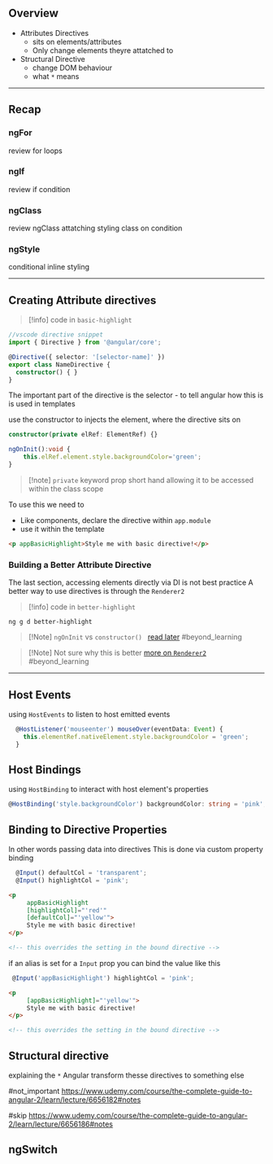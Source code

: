 
## Overview

- Attributes Directives
	- sits on elements/attributes
	- Only change elements theyre attatched to 
- Structural Directive
	- change DOM behaviour
	- what `*` means

---

## Recap

### ngFor
review for loops

### ngIf
review if condition

### ngClass
review ngClass attatching styling class on condition

### ngStyle
conditional inline styling

---

## Creating Attribute directives

> [!info] code in `basic-highlight`

```ts
//vscode directive snippet
import { Directive } from '@angular/core';

@Directive({ selector: '[selector-name]' })
export class NameDirective {
  constructor() { }
}
```

The important part of the directive is the selector - to tell angular how this is is used in templates

use the constructor to injects the element, where the directive sits on 
```ts
constructor(private elRef: ElementRef) {}

ngOnInit():void {
	this.elRef.element.style.backgroundColor='green';
}
```

> [!note] `private` keyword
> prop short hand allowing it to be accessed within the class scope

To use this we need to
- Like components, declare the directive within `app.module`
- use it within the template
```html
<p appBasicHighlight>Style me with basic directive!</p>
```
  
### Building a Better Attribute Directive

The last section, accessing elements directly via DI is not best practice
A better way to use directives is through the `Renderer2`

> [!info] code in `better-highlight`

```shell
ng g d better-highlight
```

> [!Note] `ngOnInit` vs `constructor() ` 
> [read later](https://stackoverflow.com/questions/35763730/difference-between-constructor-and-ngoninit)
> #beyond_learning 

> [!Note] Not sure why this is better 
> [more on `Renderer2`](https://angular.io/api/core/Renderer2)
> #beyond_learning 
> 

---

## Host Events
using `HostEvents` to listen to host emitted events

```ts
  @HostListener('mouseenter') mouseOver(eventData: Event) {
    this.elementRef.nativeElement.style.backgroundColor = 'green';
  }
```

## Host Bindings
using `HostBinding` to interact with host element's properties
```ts
@HostBinding('style.backgroundColor') backgroundColor: string = 'pink';
```

## Binding to Directive Properties
In other words passing data into directives
This is done via custom property binding
```ts
  @Input() defaultCol = 'transparent';
  @Input() highlightCol = 'pink';
```
```html
<p 
	 appBasicHighlight 
	 [highlightCol]="'red'" 
	 [defaultCol]="'yellow'">
	 Style me with basic directive!
</p>

<!-- this overrides the setting in the bound directive -->
```

if an alias is set for a `Input` prop you can bind the value like this
```ts
 @Input('appBasicHighlight') highlightCol = 'pink';
```
```html
<p 
	 [appBasicHighlight]="'yellow'">
	 Style me with basic directive!
</p>

<!-- this overrides the setting in the bound directive -->
```

## Structural directive
explaining the `*` 
Angular transform thesse directives to something else

#not_important https://www.udemy.com/course/the-complete-guide-to-angular-2/learn/lecture/6656182#notes

#skip https://www.udemy.com/course/the-complete-guide-to-angular-2/learn/lecture/6656186#notes


## ngSwitch

